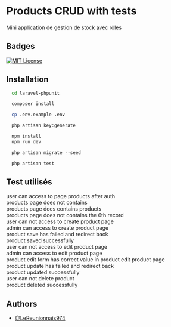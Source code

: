 # Products CRUD with tests

Mini application de gestion de stock avec rôles

## Badges

[![MIT License](https://img.shields.io/badge/License-MIT-green.svg)](https://choosealicense.com/licenses/mit/)

## Installation

```bash
  cd laravel-phpunit
```

```bash
  composer install
```

```bash
  cp .env.example .env
```

```bash
  php artisan key:generate
```

```bash
  npm install
  npm run dev
```

```php
  php artisan migrate --seed
```

```php
  php artisan test
```

## Test utilisés

user can access to page products after auth  
products page does not contains  
products page does contains products  
products page does not contains the 6th record  
user can not access to create product page  
admin can access to create product page  
product save has failed and redirect back  
product saved successfully  
user can not access to edit product page  
admin can access to edit product page  
product edit form has correct value in product edit product page  
product update has failed and redirect back  
product updated successfully  
user can not delete product  
product deleted successfully

## Authors

-   [@LeReunionnais974](https://github.com/LeReunionnais974)
